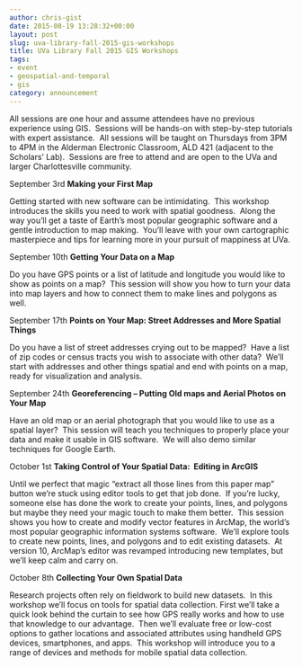 ```yaml
---
author: chris-gist
date: 2015-08-19 13:28:32+00:00
layout: post
slug: uva-library-fall-2015-gis-workshops
title: UVa Library Fall 2015 GIS Workshops
tags:
- event
- geospatial-and-temporal
- gis
category: announcement
---
```


All sessions are one hour and assume attendees have no previous experience using GIS.  Sessions will be hands-on with step-by-step tutorials with expert assistance.  All sessions will be taught on Thursdays from 3PM to 4PM in the Alderman Electronic Classroom, ALD 421 (adjacent to the Scholars’ Lab).  Sessions are free to attend and are open to the UVa and larger Charlottesville community.

September 3rd
**Making your First Map**

Getting started with new software can be intimidating.  This workshop introduces the skills you need to work with spatial goodness.  Along the way you’ll get a taste of Earth’s most popular geographic software and a gentle introduction to map making.  You’ll leave with your own cartographic masterpiece and tips for learning more in your pursuit of mappiness at UVa.

September 10th
**Getting Your Data on a Map**

Do you have GPS points or a list of latitude and longitude you would like to show as points on a map?  This session will show you how to turn your data into map layers and how to connect them to make lines and polygons as well.

September 17th
**Points on Your Map: Street Addresses and More Spatial Things**

Do you have a list of street addresses crying out to be mapped?  Have a list of zip codes or census tracts you wish to associate with other data?  We’ll start with addresses and other things spatial and end with points on a map, ready for visualization and analysis.

September 24th
**Georeferencing – Putting Old maps and Aerial Photos on Your Map**

Have an old map or an aerial photograph that you would like to use as a spatial layer?  This session will teach you techniques to properly place your data and make it usable in GIS software.  We will also demo similar techniques for Google Earth.

October 1st
**Taking Control of Your Spatial Data:  Editing in ArcGIS**

Until we perfect that magic “extract all those lines from this paper map” button we’re stuck using editor tools to get that job done.  If you’re lucky, someone else has done the work to create your points, lines, and polygons but maybe they need your magic touch to make them better.  This session shows you how to create and modify vector features in ArcMap, the world’s most popular geographic information systems software.  We’ll explore tools to create new points, lines, and polygons and to edit existing datasets.  At version 10, ArcMap’s editor was revamped introducing new templates, but we’ll keep calm and carry on.

October 8th
**Collecting Your Own Spatial Data**

Research projects often rely on fieldwork to build new datasets.  In this workshop we’ll focus on tools for spatial data collection. First we’ll take a quick look behind the curtain to see how GPS really works and how to use that knowledge to our advantage.  Then we’ll evaluate free or low-cost options to gather locations and associated attributes using handheld GPS devices, smartphones, and apps.  This workshop will introduce you to a range of devices and methods for mobile spatial data collection.
